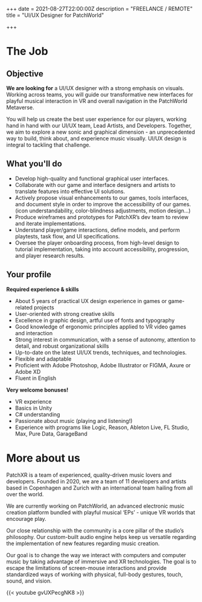 +++
date = 2021-08-27T22:00:00Z
description = "FREELANCE / REMOTE"
title = "UI/UX Designer for PatchWorld"

+++
# The Job

## Objective

**We are looking for** a UI/UX designer with a strong emphasis on visuals. Working across teams, you will guide our transformative new interfaces for playful musical interaction in VR and overall navigation in the PatchWorld Metaverse.

You will help us create the best user experience for our players, working hand in hand with our UI/UX team, Lead Artists, and Developers. Together, we aim to explore a new sonic and graphical dimension - an unprecedented way to build, think about, and experience music visually. UI/UX design is integral to tackling that challenge.

## What you'll do

* Develop high-quality and functional graphical user interfaces.
* Collaborate with our game and interface designers and artists to translate features into effective UI solutions.
* Actively propose visual enhancements to our games, tools interfaces, and document style in order to improve the accessibility of our games. (icon understandability, color-blindness adjustments, motion design…)
* Produce wireframes and prototypes for PatchXR’s dev team to review and iterate implementations.
* Understand player/game interactions, define models, and perform playtests, task flow, and UI specifications.
* Oversee the player onboarding process, from high-level design to tutorial implementation, taking into account accessibility, progression, and player research results.

## Your profile

**Required experience & skills**

* About 5 years of practical UX design experience in games or game-related projects
* User-oriented with strong creative skills
* Excellence in graphic design, artful use of fonts and typography
* Good knowledge of ergonomic principles applied to VR video games and interaction
* Strong interest in communication, with a sense of autonomy, attention to detail, and robust organizational skills
* Up-to-date on the latest UI/UX trends, techniques, and technologies.
* Flexible and adaptable
* Proficient with Adobe Photoshop, Adobe Illustrator or FIGMA, Axure or Adobe XD
* Fluent in English

**Very welcome bonuses!**

* VR experience
* Basics in Unity
* C# understanding
* Passionate about music (playing and listening!)
* Experience with programs like Logic, Reason, Ableton Live, FL Studio, Max, Pure Data, GarageBand

# More about us

PatchXR is a team of experienced, quality-driven music lovers and developers. Founded in 2020, we are a team of 11 developers and artists based in Copenhagen and Zurich with an international team hailing from all over the world.

We are currently working on PatchWorld, an advanced electronic music creation platform bundled with playful musical ‘EPs’ - unique VR worlds that encourage play.

Our close relationship with the community is a core pillar of the studio’s philosophy. Our custom-built audio engine helps keep us versatile regarding the implementation of new features regarding music creation.

Our goal is to change the way we interact with computers and computer music by taking advantage of immersive and XR technologies. The goal is to escape the limitations of screen-mouse interactions and provide standardized ways of working with physical, full-body gestures, touch, sound, and vision.

{{< youtube gvUXPecgNK8 >}}